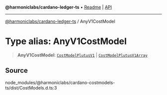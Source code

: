 **@harmoniclabs/cardano-ledger-ts** • [Readme](../Introduction.md) \| [API](../globals.md)

***

[@harmoniclabs/cardano-ledger-ts](../Introduction.md) / AnyV1CostModel

# Type alias: AnyV1CostModel

> **AnyV1CostModel**: [`CostModelPlutusV1`](../interfaces/CostModelPlutusV1.md) \| [`CostModelPlutusV1Array`](CostModelPlutusV1Array.md)

## Source

node\_modules/@harmoniclabs/cardano-costmodels-ts/dist/CostModels.d.ts:3
